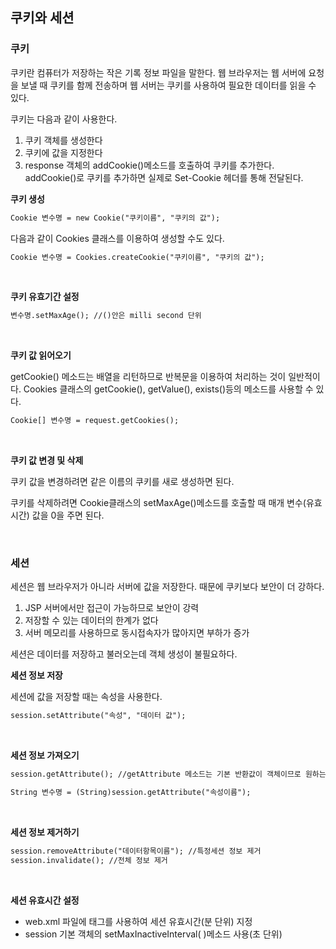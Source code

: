 ## **쿠키와 세션**

### 쿠키

쿠키란 컴퓨터가 저장하는 작은 기록 정보 파일을 말한다. 웹 브라우저는 웹 서버에 요청을 보낼 때 쿠키를 함께 전송하며 웹 서버는 쿠키를 사용하여 필요한 데이터를 읽을 수 있다.


쿠키는 다음과 같이 사용한다.

1. 쿠키 객체를 생성한다
2. 쿠키에 값을 지정한다
3. response 객체의 addCookie()메소드를 호출하여 쿠키를 추가한다. addCookie()로 쿠키를 추가하면 실제로 Set-Cookie 헤더를 통해 전달된다.

**쿠키 생성**

  ```jsp
 Cookie 변수명 = new Cookie("쿠키이름", "쿠키의 값");
  ```

다음과 같이 Cookies 클래스를 이용하여 생성할 수도 있다.

  ```jsp
 Cookie 변수명 = Cookies.createCookie("쿠키이름", "쿠키의 값");
  ```

<br>

**쿠키 유효기간 설정**

  ```jsp
 변수명.setMaxAge(); //()안은 milli second 단위
  ```

<br>

**쿠키 값 읽어오기**

getCookie() 메소드는 배열을 리턴하므로 반복문을 이용하여 처리하는 것이 일반적이다. Cookies 클래스의 getCookie(), getValue(), exists()등의 메소드를 사용할 수 있다.

  ```jsp
 Cookie[] 변수명 = request.getCookies();
  ```
 
 <br>

**쿠키 값 변경 및 삭제**

쿠키 값을 변경하려면 같은 이름의 쿠키를 새로 생성하면 된다.

쿠키를 삭제하려면 Cookie클래스의 setMaxAge()메소드를 호출할 때 매개 변수(유효시간) 값을 0을 주면 된다.

<br>

### 세션

세션은 웹 브라우저가 아니라 서버에 값을 저장한다. 때문에 쿠키보다 보안이 더 강하다.

1. JSP 서버에서만 접근이 가능하므로 보안이 강력
2. 저장할 수 있는 데이터의 한계가 없다
3. 서버 메모리를 사용하므로 동시접속자가 많아지면 부하가 증가

세션은 데이터를 저장하고 불러오는데 객체 생성이 불필요하다.

**세션 정보 저장**

세션에 값을 저장할 때는 속성을 사용한다.

  ```jsp
 session.setAttribute("속성", "데이터 값");
  ```
  
<br>
  
**세션 정보 가져오기**

  ```jsp
 session.getAttribute(); //getAttribute 메소드는 기본 반환값이 객체이므로 원하는 데이터 타입으로 캐스팅 해주어야 한다.
 
 String 변수명 = (String)session.getAttribute("속성이름");
  ```
  
<br>

**세션 정보 제거하기**

  ```jsp
 session.removeAttribute("데이터항목이름"); //특정세션 정보 제거
 session.invalidate(); //전체 정보 제거
  ```

<br>

**세션 유효시간 설정**

- web.xml 파일에 <session-config>태그를 사용하여 세션 유효시간(분 단위) 지정
- session 기본 객체의 setMaxInactiveInterval( )메소드 사용(초 단위)
  
  
  
